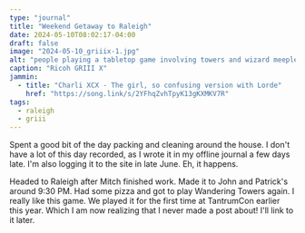 ```yaml
---
type: "journal"
title: "Weekend Getaway to Raleigh"
date: 2024-05-10T08:02:17-04:00
draft: false
image: "2024-05-10_griiix-1.jpg"
alt: "people playing a tabletop game involving towers and wizard meeples"
caption: "Ricoh GRIII X"
jammin:
  - title: "Charli XCX - The girl, so confusing version with Lorde"
    href: "https://song.link/s/2YFhqZvhTpyK13gKXMKV7R"
tags:
  - raleigh
  - griii
---
```


Spent a good bit of the day packing and cleaning around the house. I don't have a lot of this day recorded, as I wrote it in my offline journal a few days late. I'm also logging it to the site in late June. Eh, it happens.

Headed to Raleigh after Mitch finished work. Made it to John and Patrick's around 9:30 PM. Had some pizza and got to play Wandering Towers again. I really like this game. We played it for the first time at TantrumCon earlier this year. Which I am now realizing that I never made a post about! I'll link to it later.
